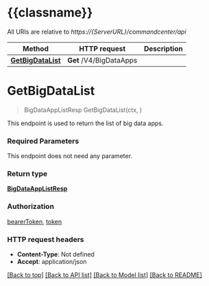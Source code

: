 # {{classname}}

All URIs are relative to *https://{ServerURL}/commandcenter/api*

Method | HTTP request | Description
------------- | ------------- | -------------
[**GetBigDataList**](BigDataAppsApi.md#GetBigDataList) | **Get** /V4/BigDataApps | 

# **GetBigDataList**
> BigDataAppListResp GetBigDataList(ctx, )


This endpoint is used to return the list of big data apps.

### Required Parameters
This endpoint does not need any parameter.

### Return type

[**BigDataAppListResp**](BigDataAppListResp.md)

### Authorization

[bearerToken](../README.md#bearerToken), [token](../README.md#token)

### HTTP request headers

 - **Content-Type**: Not defined
 - **Accept**: application/json

[[Back to top]](#) [[Back to API list]](../README.md#documentation-for-api-endpoints) [[Back to Model list]](../README.md#documentation-for-models) [[Back to README]](../README.md)

